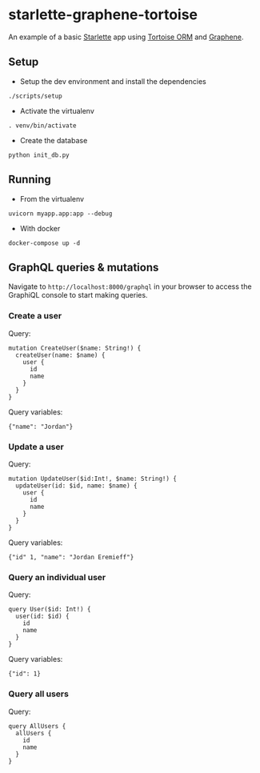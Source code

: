 # starlette-graphene-tortoise

An example of a basic [Starlette](https://github.com/encode/starlette) app using [Tortoise ORM](https://github.com/tortoise/tortoise-orm) and [Graphene](https://github.com/graphql-python/graphene).

## Setup

- Setup the dev environment and install the dependencies
```
./scripts/setup
```

- Activate the virtualenv
```
. venv/bin/activate
```

- Create the database
```
python init_db.py
```

## Running

- From the virtualenv
```
uvicorn myapp.app:app --debug
```

- With docker
```
docker-compose up -d
```


## GraphQL queries & mutations

Navigate to `http://localhost:8000/graphql` in your browser to access the GraphiQL console to start making queries.

### Create a user

Query:

```
mutation CreateUser($name: String!) {
  createUser(name: $name) {
    user {
      id
      name
    }
  }
}
```

Query variables:

```
{"name": "Jordan"}
```

### Update a user

Query:

```
mutation UpdateUser($id:Int!, $name: String!) {
  updateUser(id: $id, name: $name) {
    user {
      id
      name
    }
  }
}
```

Query variables:

```
{"id" 1, "name": "Jordan Eremieff"}
```

### Query an individual user

Query:

```
query User($id: Int!) {
  user(id: $id) {
    id
    name
  }
}
```

Query variables:

```
{"id": 1}
```

### Query all users

Query:

```
query AllUsers {
  allUsers {
    id
    name
  }
}
```
